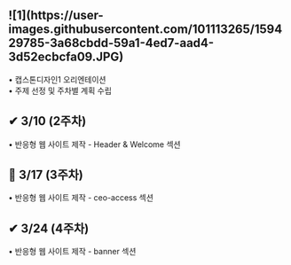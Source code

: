 <p align="center">
  <h2 align="left"> ![1](https://user-images.githubusercontent.com/101113265/159429785-3a68cbdd-59a1-4ed7-aad4-3d52ecbcfa09.JPG) </h2>
  <p align="left">
  • 캡스톤디자인1 오리엔테이션<br/>
  • 주제 선정 및 주차별 계획 수립<br/> 
  
<p align="center">
  <h2 align="left"> ✔ 3/10 (2주차) </h2>
  <p align="left">
  • 반응형 웹 사이트 제작 - Header & Welcome 섹션 <br/>
  
<p align="center">
  <h2 align="left"> 🚩 3/17 (3주차) </h2>
  <p align="left">
  • 반응형 웹 사이트 제작 - ceo-access 섹션<br/>
  
<p align="center">
  <h2 align="left"> ✔ 3/24 (4주차) </h2>
  <p align="left">
  • 반응형 웹 사이트 제작 - banner 섹션<br/>
